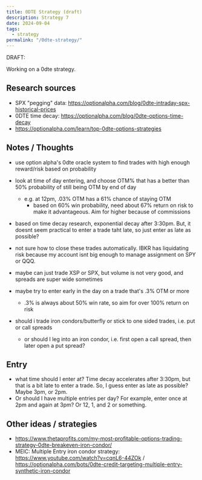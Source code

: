 ```yaml
---
title: 0DTE Strategy (draft)
description: Strategy 7
date: 2024-09-04
tags:
  - strategy
permalink: "/0dte-strategy/"
---
```

DRAFT:

Working on a 0dte strategy. 

## Research sources

- SPX "pegging" data: https://optionalpha.com/blog/0dte-intraday-spx-historical-prices
- 0DTE time decay: https://optionalpha.com/blog/0dte-options-time-decay
- https://optionalpha.com/learn/top-0dte-options-strategies

## Notes / Thoughts

- use option alpha's 0dte oracle system to find trades with high enough reward/risk based on probability
- look at time of day entering, and choose OTM% that has a better than 50% probability of still being OTM by end of day
  - e.g. at 12pm, .03% OTM has a 61% chance of staying OTM
    - based on 60% win probability, need about 67% return on risk to make it advantageous.  Aim for higher because of commissions

- based on time decay research, exponential decay after 3:30pm.  But, it doesnt seem practical to enter a trade taht late, so just enter as late as possible?

- not sure how to close these trades automatically.  IBKR has liquidating risk because my account isnt big enough to manage assignment on SPY or QQQ.
- maybe can just trade XSP or SPX, but volume is not very good, and spreads are super wide sometimes


- maybe try to enter early in the day on a trade that's .3% OTM or more
  - .3% is always about 50% win rate, so aim for over 100% return on risk

- should i trade iron condors/butterfly or stick to one sided trades, i.e. put or call spreads
  - or should I leg into an iron condor, i.e. first open a call spread, then later open a put spread?

## Entry
- what time should I enter at?  Time decay accelerates after 3:30pm, but that is a bit late to enter a trade. So, I guess enter as late as possible?  Maybe 3pm, or 2pm. 
- Or should I have multiple entries per day?  For example, enter once at 2pm and again at 3pm?  Or 12, 1, and 2 or something.


## Other ideas / strategies
- https://www.thetaprofits.com/my-most-profitable-options-trading-strategy-0dte-breakeven-iron-condor/
- MEIC:  Multiple Entry iron condor strategy: https://www.youtube.com/watch?v=cqnL6-44ZOk / https://optionalpha.com/bots/0dte-credit-targeting-multiple-entry-synthetic-iron-condor